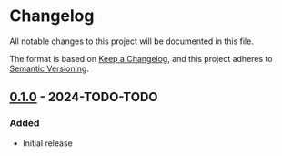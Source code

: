 # Changelog
All notable changes to this project will be documented in this file.

The format is based on [Keep a Changelog](https://keepachangelog.com/en/1.1.0/),
and this project adheres to [Semantic Versioning](https://semver.org/spec/v2.0.0.html).

<!--
## [Unreleased]
-->

## [0.1.0] - 2024-TODO-TODO
### Added
- Initial release

[Unreleased]: https://github.com/greatscottgadgets/cynthion/compare/0.1.0...HEAD
[0.1.0]: https://github.com/greatscottgadgets/cynthion/releases/tag/0.1.0
